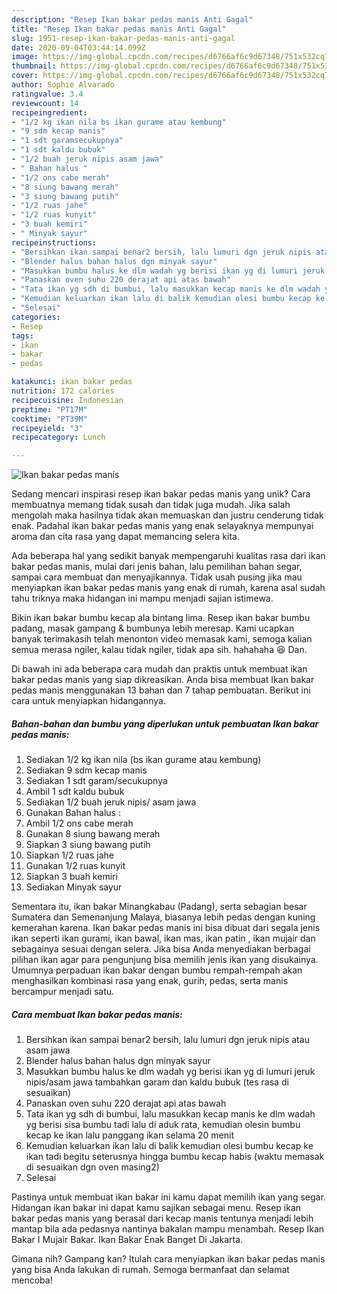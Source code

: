```yaml
---
description: "Resep Ikan bakar pedas manis Anti Gagal"
title: "Resep Ikan bakar pedas manis Anti Gagal"
slug: 1951-resep-ikan-bakar-pedas-manis-anti-gagal
date: 2020-09-04T03:44:14.099Z
image: https://img-global.cpcdn.com/recipes/d6766af6c9d67348/751x532cq70/ikan-bakar-pedas-manis-foto-resep-utama.jpg
thumbnail: https://img-global.cpcdn.com/recipes/d6766af6c9d67348/751x532cq70/ikan-bakar-pedas-manis-foto-resep-utama.jpg
cover: https://img-global.cpcdn.com/recipes/d6766af6c9d67348/751x532cq70/ikan-bakar-pedas-manis-foto-resep-utama.jpg
author: Sophie Alvarado
ratingvalue: 3.4
reviewcount: 14
recipeingredient:
- "1/2 kg ikan nila bs ikan gurame atau kembung"
- "9 sdm kecap manis"
- "1 sdt garamsecukupnya"
- "1 sdt kaldu bubuk"
- "1/2 buah jeruk nipis asam jawa"
- " Bahan halus "
- "1/2 ons cabe merah"
- "8 siung bawang merah"
- "3 siung bawang putih"
- "1/2 ruas jahe"
- "1/2 ruas kunyit"
- "3 buah kemiri"
- " Minyak sayur"
recipeinstructions:
- "Bersihkan ikan sampai benar2 bersih, lalu lumuri dgn jeruk nipis atau asam jawa"
- "Blender halus bahan halus dgn minyak sayur"
- "Masukkan bumbu halus ke dlm wadah yg berisi ikan yg di lumuri jeruk nipis/asam jawa tambahkan garam dan kaldu bubuk (tes rasa di sesuaikan)"
- "Panaskan oven suhu 220 derajat api atas bawah"
- "Tata ikan yg sdh di bumbui, lalu masukkan kecap manis ke dlm wadah yg berisi sisa bumbu tadi lalu di aduk rata, kemudian olesin bumbu kecap ke ikan lalu panggang ikan selama 20 menit"
- "Kemudian keluarkan ikan lalu di balik kemudian olesi bumbu kecap ke ikan tadi begitu seterusnya hingga bumbu kecap habis (waktu memasak di sesuaikan dgn oven masing2)"
- "Selesai"
categories:
- Resep
tags:
- ikan
- bakar
- pedas

katakunci: ikan bakar pedas 
nutrition: 172 calories
recipecuisine: Indonesian
preptime: "PT17M"
cooktime: "PT39M"
recipeyield: "3"
recipecategory: Lunch

---
```



![Ikan bakar pedas manis](https://img-global.cpcdn.com/recipes/d6766af6c9d67348/751x532cq70/ikan-bakar-pedas-manis-foto-resep-utama.jpg)

Sedang mencari inspirasi resep ikan bakar pedas manis yang unik? Cara membuatnya memang tidak susah dan tidak juga mudah. Jika salah mengolah maka hasilnya tidak akan memuaskan dan justru cenderung tidak enak. Padahal ikan bakar pedas manis yang enak selayaknya mempunyai aroma dan cita rasa yang dapat memancing selera kita.

Ada beberapa hal yang sedikit banyak mempengaruhi kualitas rasa dari ikan bakar pedas manis, mulai dari jenis bahan, lalu pemilihan bahan segar, sampai cara membuat dan menyajikannya. Tidak usah pusing jika mau menyiapkan ikan bakar pedas manis yang enak di rumah, karena asal sudah tahu triknya maka hidangan ini mampu menjadi sajian istimewa.

Bikin ikan bakar bumbu kecap ala bintang lima. Resep ikan bakar bumbu padang, masak gampang &amp; bumbunya lebih meresap. Kami ucapkan banyak terimakasih telah menonton video memasak kami, semoga kalian semua merasa ngiler, kalau tidak ngiler, tidak apa sih. hahahaha 😆 Dan.


Di bawah ini ada beberapa cara mudah dan praktis untuk membuat ikan bakar pedas manis yang siap dikreasikan. Anda bisa membuat Ikan bakar pedas manis menggunakan 13 bahan dan 7 tahap pembuatan. Berikut ini cara untuk menyiapkan hidangannya.

<!--inarticleads1-->

##### Bahan-bahan dan bumbu yang diperlukan untuk pembuatan Ikan bakar pedas manis:

1. Sediakan 1/2 kg ikan nila (bs ikan gurame atau kembung)
1. Sediakan 9 sdm kecap manis
1. Sediakan 1 sdt garam/secukupnya
1. Ambil 1 sdt kaldu bubuk
1. Sediakan 1/2 buah jeruk nipis/ asam jawa
1. Gunakan  Bahan halus :
1. Ambil 1/2 ons cabe merah
1. Gunakan 8 siung bawang merah
1. Siapkan 3 siung bawang putih
1. Siapkan 1/2 ruas jahe
1. Gunakan 1/2 ruas kunyit
1. Siapkan 3 buah kemiri
1. Sediakan  Minyak sayur


Sementara itu, ikan bakar Minangkabau (Padang), serta sebagian besar Sumatera dan Semenanjung Malaya, biasanya lebih pedas dengan kuning kemerahan karena. Ikan bakar pedas manis ini bisa dibuat dari segala jenis ikan seperti ikan gurami, ikan bawal, ikan mas, ikan patin , ikan mujair dan sebagainya sesuai dengan selera. Jika bisa Anda menyediakan berbagai pilihan ikan agar para pengunjung bisa memilih jenis ikan yang disukainya. Umumnya perpaduan ikan bakar dengan bumbu rempah-rempah akan menghasilkan kombinasi rasa yang enak, gurih, pedas, serta manis bercampur menjadi satu. 

<!--inarticleads2-->

##### Cara membuat Ikan bakar pedas manis:

1. Bersihkan ikan sampai benar2 bersih, lalu lumuri dgn jeruk nipis atau asam jawa
1. Blender halus bahan halus dgn minyak sayur
1. Masukkan bumbu halus ke dlm wadah yg berisi ikan yg di lumuri jeruk nipis/asam jawa tambahkan garam dan kaldu bubuk (tes rasa di sesuaikan)
1. Panaskan oven suhu 220 derajat api atas bawah
1. Tata ikan yg sdh di bumbui, lalu masukkan kecap manis ke dlm wadah yg berisi sisa bumbu tadi lalu di aduk rata, kemudian olesin bumbu kecap ke ikan lalu panggang ikan selama 20 menit
1. Kemudian keluarkan ikan lalu di balik kemudian olesi bumbu kecap ke ikan tadi begitu seterusnya hingga bumbu kecap habis (waktu memasak di sesuaikan dgn oven masing2)
1. Selesai


Pastinya untuk membuat ikan bakar ini kamu dapat memilih ikan yang segar. Hidangan ikan bakar ini dapat kamu sajikan sebagai menu. Resep ikan bakar pedas manis yang berasal dari kecap manis tentunya menjadi lebih mantap bila ada pedasnya nantinya bakalan mampu menambah. Resep Ikan Bakar I Mujair Bakar. Ikan Bakar Enak Banget Di Jakarta. 

Gimana nih? Gampang kan? Itulah cara menyiapkan ikan bakar pedas manis yang bisa Anda lakukan di rumah. Semoga bermanfaat dan selamat mencoba!
